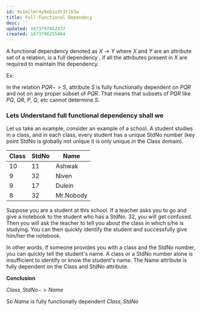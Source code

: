 ```yaml
---
id: 9i1milmr4y0eb1u3t3tl63w
title: Full Functional Dependecy
desc: ''
updated: 1673797462437
created: 1673796255464
---
```


A functional dependency denoted as $X→Y$ where $X$ and $Y$ are an attribute set of a relation, is a full dependency , if all the attributes present in $X$ are required to maintain the dependency.

Ex:

In the relation $PQR->S$, attribute $S$ is fully functionally dependent on $PQR$  and not on any proper subset of $PQR$. That means that subsets of $PQR$ like $PQ$, $QR$, $P$, $Q$, etc cannot determine $S$.

### Lets Understand full functional dependency shall we

Let us take an example, consider an example of a school. A student studies in a class, and in each class, every student has a unique StdNo number (key point StdNo is globally not unique it is only unique in the Class domain).

|Class|StdNo|Name|
|---|---|---|
|10|11|Ashwak|
|9|32|Niven|
|9|17|Dulein|
|8|32|Mr.Nobody|

Suppose you are a student at this school. If a teacher asks you to go and give a notebook to the student who has a StdNo. 32, you will get confused. Then you will ask the teacher to tell you about the class in which s/he is studying. You can then quickly identify the student and successfully give him/her the notebook.

In other words, if someone provides you with a class and the StdNo number, you can quickly tell the student's name. A class or a StdNo number alone is insufficient to identify or know the student's name. The Name attribute is fully dependent on the Class and StdNo attribute.

**Conclusion**

$Class,StdNo -> Name$

So $Name$ is fully functionally dependent $Class,StdNo$ 